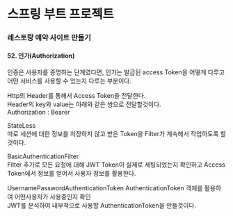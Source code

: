 # 스프링 부트 프로젝트
### 레스토랑 예약 사이트 만들기 

#### 52. 인가(Authorization)  

인증은 사용자를 증명하는 단계였다면,
인가는 발급된 access Token을 어떻게 다루고  
어떤 서비스를 사용할 수 있는지 다루는 부분이다.  

Http의 Header를 통해서 Access Token을 전달한다.  
Header의 key와 value는 아래와 같은 쌍으로 전달할것이다.  
Authorization : Bearer  

StateLess   
따로 세션에 대한 정보를 저장하지 않고 받은 Token을 Filter가 계속해서 작업하도록 할 것이다.  

BasicAuthenticationFilter  
Filter 추가로 모든 요청에 대해 JWT Token이 실제로 세팅되었는지 확인하고
Access Token에서 정보를 얻어서 사용자 정보를 활용한다.

UsernamePasswordAuthenticationToken
AuthenticationToken 객체를 활용하여 어떤사용자가 사용중인지 확인   
JWT를 분석하여 내부적으로 사용할 AuthenticationToken을 만들것이다.  

